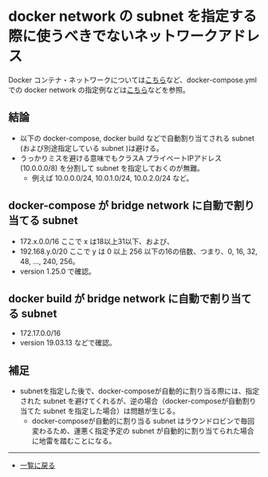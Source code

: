 # docker network の subnet を指定する際に使うべきでないネットワークアドレス

Docker コンテナ・ネットワークについては[こちら](http://docs.docker.jp/v17.06/engine/userguide/networking/dockernetworks.html)など、docker-compose.yml での docker network の指定例などは[こちら](https://github.com/KazKobara/dockerfile_fswiki_local/blob/main/docker-compose.yml)などを参照。

## 結論

* 以下の docker-compose, docker build などで自動割り当てされる subnet (および別途指定している subnet )は避ける。
* うっかりミスを避ける意味でもクラスA プライベートIPアドレス (10.0.0.0/8) を分割して subnet を指定しておくのが無難。
  * 例えば 10.0.0.0/24, 10.0.1.0/24, 10.0.2.0/24 など。

## docker-compose が bridge network に自動で割り当てる subnet

* 172.x.0.0/16 ここで x は18以上31以下、および、
* 192.168.y.0/20 ここで y は 0 以上 256 以下の16の倍数、つまり、0, 16, 32, 48, ..., 240, 256。
* version 1.25.0 で確認。

## docker build が bridge network に自動で割り当てる subnet

* 172.17.0.0/16
* version 19.03.13 などで確認。

## 補足

* subnetを指定した後で、docker-composeが自動的に割り当る際には、指定された subnet を避けてくれるが、逆の場合（docker-composeが自動割り当てた subnet を指定した場合）は問題が生じる。
  * docker-composeが自動的に割り当る subnet はラウンドロビンで毎回変わるため、運悪く指定予定の subnet が自動的に割り当てられた場合に地雷を踏むことになる。

---
* [一覧に戻る](docker/index.md)
